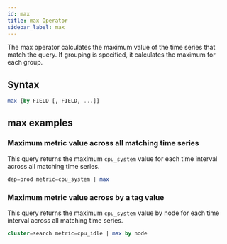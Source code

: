 ```yaml
---
id: max
title: max Operator
sidebar_label: max
---
```



The max operator calculates the maximum value of the time series that match the query. If grouping is specified, it calculates the maximum for each group.

## Syntax

```sql
max [by FIELD [, FIELD, ...]]
```

## max examples

### Maximum metric value across all matching time series

This query returns the maximum `cpu_system` value for each time interval
across all matching time series.

```sql
dep=prod metric=cpu_system | max
```

### Maximum metric value across by a tag value

This query returns the maximum `cpu_system` value by node for each time interval across all matching time series.

```sql
cluster=search metric=cpu_idle | max by node
```  
 
